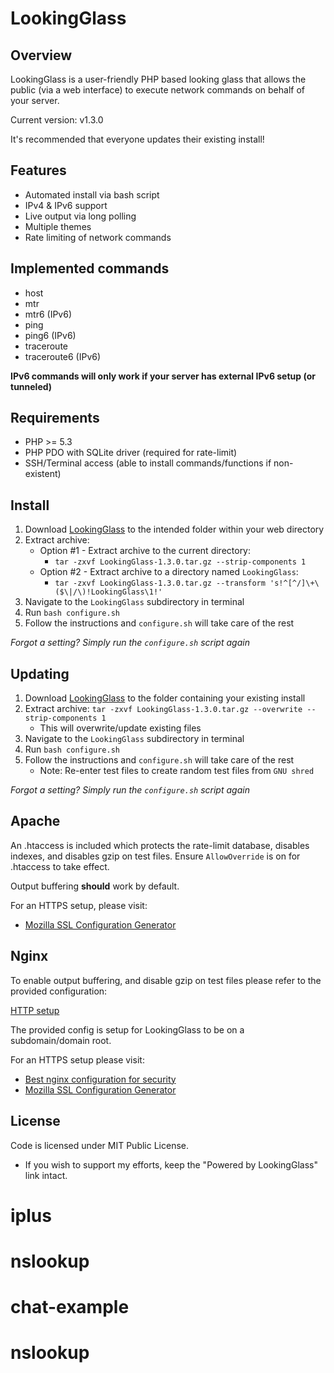 # LookingGlass

## Overview

LookingGlass is a user-friendly PHP based looking glass that allows the public (via a web interface) to execute network
commands on behalf of your server.

Current version: v1.3.0

It's recommended that everyone updates their existing install!

## Features

* Automated install via bash script
* IPv4 & IPv6 support
* Live output via long polling
* Multiple themes
* Rate limiting of network commands

## Implemented commands

* host
* mtr
* mtr6 (IPv6)
* ping
* ping6 (IPv6)
* traceroute
* traceroute6 (IPv6)

__IPv6 commands will only work if your server has external IPv6 setup (or tunneled)__

## Requirements

* PHP >= 5.3
* PHP PDO with SQLite driver (required for rate-limit)
* SSH/Terminal access (able to install commands/functions if non-existent)

## Install

1. Download [LookingGlass](https://github.com/telephone/LookingGlass/archive/v1.3.0.tar.gz) to the intended
folder within your web directory
2. Extract archive:
    - Option #1 - Extract archive to the current directory:
        - `tar -zxvf LookingGlass-1.3.0.tar.gz --strip-components 1`
    - Option #2 - Extract archive to a directory named `LookingGlass`:
        - `tar -zxvf LookingGlass-1.3.0.tar.gz --transform 's!^[^/]\+\($\|/\)!LookingGlass\1!'`
3. Navigate to the `LookingGlass` subdirectory in terminal
4. Run `bash configure.sh`
5. Follow the instructions and `configure.sh` will take care of the rest

_Forgot a setting? Simply run the `configure.sh` script again_

## Updating

1. Download [LookingGlass](https://github.com/telephone/LookingGlass/archive/v1.3.0.tar.gz) to the folder containing
your existing install
2. Extract archive: `tar -zxvf LookingGlass-1.3.0.tar.gz --overwrite --strip-components 1`
    - This will overwrite/update existing files
3. Navigate to the `LookingGlass` subdirectory in terminal
4. Run `bash configure.sh`
5. Follow the instructions and `configure.sh` will take care of the rest
    - Note: Re-enter test files to create random test files from `GNU shred`

_Forgot a setting? Simply run the `configure.sh` script again_

## Apache

An .htaccess is included which protects the rate-limit database, disables indexes, and disables gzip on test files.
Ensure `AllowOverride` is on for .htaccess to take effect.

Output buffering __should__ work by default.

For an HTTPS setup, please visit:
- [Mozilla SSL Configuration Generator](https://mozilla.github.io/server-side-tls/ssl-config-generator/)

## Nginx

To enable output buffering, and disable gzip on test files please refer to the provided configuration:

[HTTP setup](LookingGlass/lookingglass-http.nginx.conf)

The provided config is setup for LookingGlass to be on a subdomain/domain root.

For an HTTPS setup please visit:
- [Best nginx configuration for security](http://tautt.com/best-nginx-configuration-for-security/)
- [Mozilla SSL Configuration Generator](https://mozilla.github.io/server-side-tls/ssl-config-generator/)

## License

Code is licensed under MIT Public License.

* If you wish to support my efforts, keep the "Powered by LookingGlass" link intact.
# iplus
# nslookup
# chat-example
# nslookup
